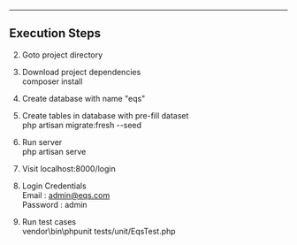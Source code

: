 
--------------------
Execution Steps
--------------------

2. Goto project directory

3. Download project dependencies <br />
composer install

4. Create database with name "eqs"

5. Create tables in database with pre-fill dataset <br />
php artisan migrate:fresh --seed

6. Run server <br />
php artisan serve

7. Visit localhost:8000/login

8. Login Credentials <br />
Email : admin@eqs.com <br />
Password : admin <br />

9. Run test cases <br />
vendor\bin\phpunit tests/unit/EqsTest.php
